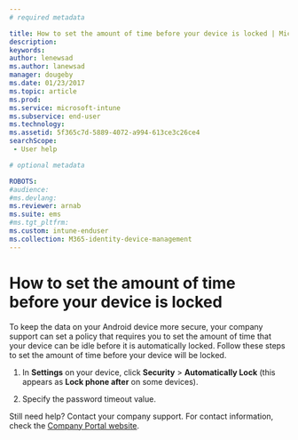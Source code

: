 ```yaml
---
# required metadata

title: How to set the amount of time before your device is locked | Microsoft Docs
description:
keywords:
author: lenewsad
ms.author: lanewsad
manager: dougeby
ms.date: 01/23/2017
ms.topic: article
ms.prod:
ms.service: microsoft-intune
ms.subservice: end-user
ms.technology:
ms.assetid: 5f365c7d-5889-4072-a994-613ce3c26ce4
searchScope:
 - User help

# optional metadata

ROBOTS:  
#audience:
#ms.devlang:
ms.reviewer: arnab
ms.suite: ems
#ms.tgt_pltfrm:
ms.custom: intune-enduser
ms.collection: M365-identity-device-management
---
```



# How to set the amount of time before your device is locked

To keep the data on your Android device more secure, your company support can set a policy that requires you to set the amount of time that your device can be idle before it is automatically locked. Follow these steps to set the amount of time before your device will be locked.

1. In **Settings** on your device, click **Security** &gt; **Automatically Lock** (this appears as **Lock phone after** on some devices).

2. Specify the password timeout value.

Still need help? Contact your company support. For contact information, check the [Company Portal website](https://go.microsoft.com/fwlink/?linkid=2010980).
